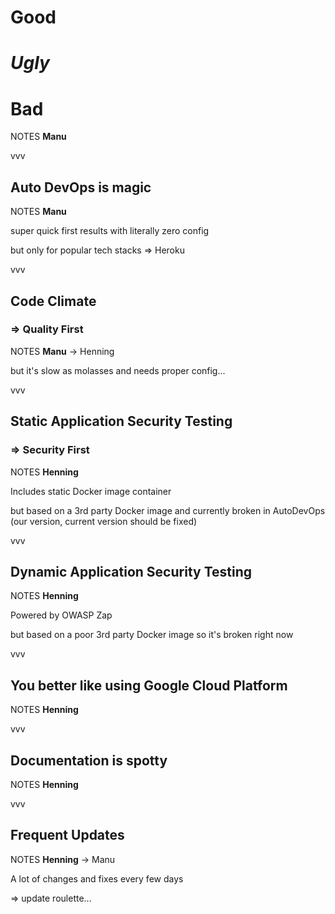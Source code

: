 #   Good

#   *Ugly*<!-- .element: class="fragment" data-fragment-index="3" -->

#   Bad<!-- .element: class="fragment" data-fragment-index="2" -->

NOTES
**Manu**

vvv

##  Auto DevOps is magic

NOTES
**Manu**

super quick first results with literally zero config

but only for popular tech stacks => Heroku

vvv

##  Code Climate
### => Quality First<!-- .element: class="fragment"-->

NOTES
**Manu** -> Henning

but it's slow as molasses and needs proper config...

vvv

##  Static Application Security Testing
### => Security First<!-- .element: class="fragment"-->

NOTES
**Henning**

Includes static Docker image container

but based on a 3rd party Docker image and currently broken in AutoDevOps (our version, current version should be fixed)

vvv

##  Dynamic Application Security Testing 

NOTES
**Henning**

Powered by OWASP Zap

but based on a poor 3rd party Docker image so it's broken right now

vvv

##  You better like using Google Cloud Platform

NOTES
**Henning**

vvv

##  Documentation is spotty

NOTES
**Henning**

vvv

##  Frequent Updates

NOTES
**Henning** -> Manu

A lot of changes and fixes every few days

=> update roulette...

